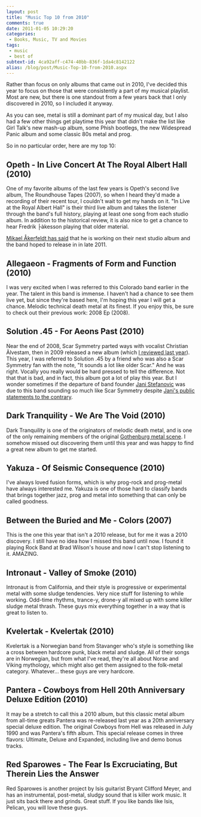 ```yaml
---
layout: post
title: "Music Top 10 from 2010"
comments: true
date: 2011-01-05 10:29:20
categories:
 - Books, Music, TV and Movies
tags:
 - music
 - best of
subtext-id: 4ca92aff-c474-40bb-836f-1da4c8142122
alias: /blog/post/Music-Top-10-from-2010.aspx
---
```



Rather than focus on only albums that came out in 2010, I've decided this year to focus on those that were consistently a part of my musical playlist. Most are new, but there is one standout from a few years back that I only discovered in 2010, so I included it anyway.

As you can see, metal is still a dominant part of my musical day, but I also had a few other things get playtime this year that didn't make the list like Girl Talk's new mash-up album, some Phish bootlegs, the new Widespread Panic album and some classic 80s metal and prog.

So in no particular order, here are my top 10:

<!-- more -->

## Opeth - In Live Concert At The Royal Albert Hall (2010) 

One of my favorite albums of the last few years is Opeth's second live album, The Roundhouse Tapes (2007), so when I heard they'd made a recording of their recent tour, I couldn't wait to get my hands on it. "In Live at the Royal Albert Hall" is their third live album and takes the listener through the band's full history, playing at least one song from each studio album. In addition to the historical review, it is also nice to get a chance to hear Fredrik ├àkesson playing that older material.

[Mikael &Aring;kerfeldt has said](http://www.classicrockmagazine.com/news/opeth-porcupine-tree-mainmen-work-together/) that he is working on their next studio album and the band hoped to release in in late 2011.

## Allegaeon - Fragments of Form and Function (2010)

I was very excited when I was referred to this Colorado band earlier in the year. The talent in this band is immense. I haven't had a chance to see them live yet, but since they're based here, I'm hoping this year I will get a chance. Melodic technical death metal at its finest. If you enjoy this, be sure to check out their previous work: 2008 Ep (2008).

## Solution .45 - For Aeons Past (2010)

Near the end of 2008, Scar Symmetry parted ways with vocalist Christian &Auml;lvestam, then in 2009 released a new album (which [I reviewed last year](http://www.peterprovost.org/blog/post/Music-Top-10-from-2009.aspx)). This year, I was referred to Solution .45 by a friend who was also a Scar Symmetry fan with the note, "It sounds a lot like older Scar." And he was right. Vocally you really would be hard pressed to tell the difference. Not that that is bad, and in fact, this album got a lot of play this year. But I wonder sometimes if the departure of band founder [Jani Stefanovic](http://en.wikipedia.org/wiki/Jani_Stefanovic) was due to this band sounding so much like Scar Symmetry despite [Jani's public statements to the contrary](http://www.roadrunnerrecords.com/BlabberMouth.Net/news.aspx?mode=Article&newsitemID=111526).

## Dark Tranquility - We Are The Void (2010)

Dark Tranquility is one of the originators of melodic death metal, and is one of the only remaining members of the original [Gothenburg metal scene](http://en.wikipedia.org/wiki/Swedish_death_metal). I somehow missed out discovering them until this year and was happy to find a great new album to get me started.

## Yakuza - Of Seismic Consequence (2010)

I've always loved fusion forms, which is why prog-rock and prog-metal have always interested me. Yakuza is one of those hard to classify bands that brings together jazz, prog and metal into something that can only be called goodness.

## Between the Buried and Me - Colors (2007)

This is the one this year that isn't a 2010 release, but for me it was a 2010 discovery. I still have no idea how I missed this band until now. I found it playing Rock Band at Brad Wilson's house and now I can't stop listening to it. AMAZING.

## Intronaut - Valley of Smoke (2010)

Intronaut is from California, and their style is progressive or experimental metal with some sludge tendencies. Very nice stuff for listening to while working. Odd-time rhythms, trance-y, drone-y all mixed up with some killer sludge metal thrash. These guys mix everything together in a way that is great to listen to.

## Kvelertak - Kvelertak (2010)

Kvelertak is a Norwegian band from Stavanger who's style is something like a cross between hardcore punk, black metal and sludge. All of their songs are in Norwegian, but from what I've read, they're all about Norse and Viking mythology, which might also get them assigned to the folk-metal category. Whatever... these guys are very hardcore.

## Pantera - Cowboys from Hell 20th Anniversary Deluxe Edition (2010)

It may be a stretch to call this a 2010 album, but this classic metal album from all-time greats Pantera was re-released last year as a 20th anniversary special deluxe edition. The original Cowboys from Hell was released in July 1990 and was Pantera's fifth album. This special release comes in three flavors: Ultimate, Deluxe and Expanded, including live and demo bonus tracks.

## Red Sparowes - The Fear Is Excruciating, But Therein Lies the Answer

Red Sparowes is another project by Isis guitarist Bryant Clifford Meyer, and has an instrumental, post-metal, sludgy sound that is killer work music. It just sits back there and grinds. Great stuff. If you like bands like Isis, Pelican, you will love these guys.
